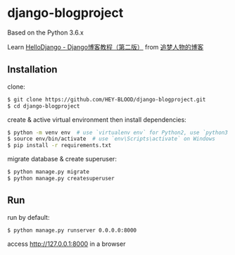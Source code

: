 # django-blogproject

 Based on the Python 3.6.x

Learn [HelloDjango - Django博客教程（第二版）](https://www.zmrenwu.com/courses/hellodjango-blog-tutorial/)  from [追梦人物的博客](https://www.zmrenwu.com/)

## Installation

clone:

```bash
$ git clone https://github.com/HEY-BLOOD/django-blogproject.git
$ cd django-blogproject
```

create & active virtual environment then install dependencies:

```bash
$ python -m venv env  # use `virtualenv env` for Python2, use `python3 ...` for Python3 on Linux & macOS
$ source env/bin/activate  # use `env\Scripts\activate` on Windows
$ pip install -r requirements.txt
```

migrate database & create superuser:

```bash
$ python manage.py migrate
$ python manage.py createsuperuser
```

## Run

run by default:

```bash
$ python manage.py runserver 0.0.0.0:8000
```

access http://127.0.0.1:8000 in a browser

